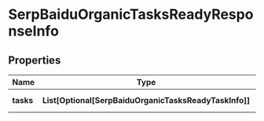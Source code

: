 # SerpBaiduOrganicTasksReadyResponseInfo


## Properties

| Name | Type | Description | Notes |
|------------ | ------------- | ------------- | -------------|
**tasks** | **List[Optional[SerpBaiduOrganicTasksReadyTaskInfo]]** | array of tasks |[optional]|